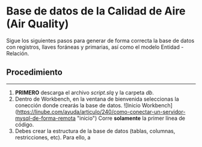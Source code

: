 # Base de datos de la Calidad de Aire (Air Quality)
Sigue los siguientes pasos para generar de forma correcta la base de datos con registros, llaves foráneas y primarias, así como el modelo Entidad - Relación.

## Procedimiento
-----------------------------------------------
1. **PRIMERO** descarga el archivo *script.slq* y la carpeta *db*.
2. Dentro de Workbench, en la ventana de bienvenida seleccionas la conección donde crearás la base de datos.
![Inicio Workbench]
(https://linube.com/ayuda/articulo/240/como-conectar-un-servidor-mysql-de-forma-remota "inicio")
Corre **solamente** la primer línea de código.
3. Debes crear la estructura de la base de datos (tablas, columnas, restricciones, etc). Para ello, a